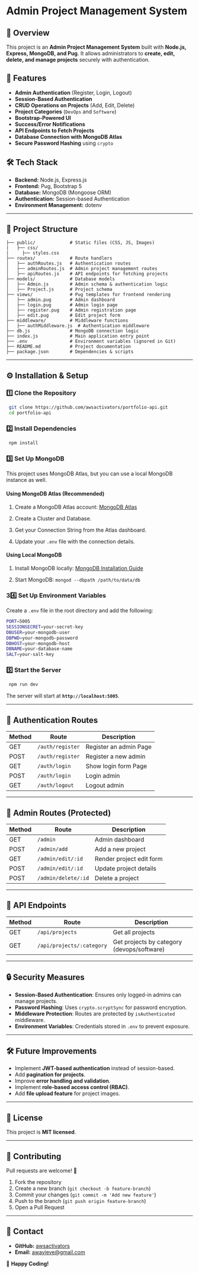 # **Admin Project Management System**

## **📌 Overview**
This project is an **Admin Project Management System** built with **Node.js, Express, MongoDB, and Pug**. It allows administrators to **create, edit, delete, and manage projects** securely with authentication.

## **🚀 Features**
- **Admin Authentication** (Register, Login, Logout)
- **Session-Based Authentication**
- **CRUD Operations on Projects** (Add, Edit, Delete)
- **Project Categories** (`DevOps` and `Software`)
- **Bootstrap-Powered UI**
- **Success/Error Notifications**
- **API Endpoints to Fetch Projects**
- **Database Connection with MongoDB Atlas**
- **Secure Password Hashing** using `crypto`

## **🛠️ Tech Stack**
- **Backend:** Node.js, Express.js
- **Frontend:** Pug, Bootstrap 5
- **Database:** MongoDB (Mongoose ORM)
- **Authentication:** Session-based Authentication
- **Environment Management:** dotenv

---

## **📂 Project Structure**
```
├── public/             # Static files (CSS, JS, Images)
|   ├── css/
|     ├── styles.css
├── routes/             # Route handlers
│   ├── authRoutes.js   # Authentication routes
│   ├── adminRoutes.js  # Admin project management routes
│   ├── apiRoutes.js    # API endpoints for fetching projects
├── models/             # Database models
│   ├── Admin.js        # Admin schema & authentication logic
│   ├── Project.js      # Project schema
├── views/              # Pug templates for frontend rendering
│   ├── admin.pug       # Admin dashboard
│   ├── login.pug       # Admin login page
│   ├── register.pug    # Admin registration page
│   ├── edit.pug        # Edit project form
├── middleware/         # Middleware functions
│   ├── authMiddleware.js  # Authentication middleware
├── db.js               # MongoDB connection logic
├── index.js            # Main application entry point
├── .env                # Environment variables (ignored in Git)
├── README.md           # Project documentation
├── package.json        # Dependencies & scripts
```

---

## **⚙️ Installation & Setup**

### **1️⃣ Clone the Repository**
```sh
 git clone https://github.com/awsactivators/portfolio-api.git
 cd portfolio-api
```

### **2️⃣ Install Dependencies**
```sh
 npm install
```

### **3️⃣ Set Up MongoDB**

This project uses MongoDB Atlas, but you can use a local MongoDB instance as well.

#### Using MongoDB Atlas (Recommended)

1. Create a MongoDB Atlas account: [MongoDB Atlas](https://www.mongodb.com/products/platform/atlas-database)

2. Create a Cluster and Database.

3. Get your Connection String from the Atlas dashboard.

4. Update your `.env` file with the connection details.

#### Using Local MongoDB

1. Install MongoDB locally: [MongoDB Installation Guide](https://www.mongodb.com/try/download/community)

2. Start MongoDB:
`mongod --dbpath /path/to/data/db`



### **3️4️⃣ Set Up Environment Variables**
Create a `.env` file in the root directory and add the following:
```sh
PORT=5005
SESSIONSECRET=your-secret-key
DBUSER=your-mongodb-user
DBPWD=your-mongodb-password
DBHOST=your-mongodb-host
DBNAME=your-database-name
SALT=your-salt-key
```

### **5️⃣ Start the Server**
```sh
 npm run dev
```

The server will start at **`http://localhost:5005`**.

---

## **🔑 Authentication Routes**
| Method | Route | Description |
|--------|-------|-------------|
| GET | `/auth/register` | Register an admin Page |
| POST | `/auth/register` | Register a new admin |
| GET | `/auth/login` | Show login form Page |
| POST | `/auth/login` | Login admin |
| GET | `/auth/logout` | Logout admin |

---

## **📌 Admin Routes (Protected)**
| Method | Route | Description |
|--------|-------|-------------|
| GET | `/admin` | Admin dashboard |
| POST | `/admin/add` | Add a new project |
| GET | `/admin/edit/:id` | Render project edit form |
| POST | `/admin/edit/:id` | Update project details |
| POST | `/admin/delete/:id` | Delete a project |

---

## **📡 API Endpoints**
| Method | Route | Description |
|--------|-------|-------------|
| GET | `/api/projects` | Get all projects |
| GET | `/api/projects/:category` | Get projects by category (devops/software) |

---

## **🔒 Security Measures**
- **Session-Based Authentication**: Ensures only logged-in admins can manage projects.
- **Password Hashing**: Uses `crypto.scryptSync` for password encryption.
- **Middleware Protection**: Routes are protected by `isAuthenticated` middleware.
- **Environment Variables**: Credentials stored in `.env` to prevent exposure.

---

## **🛠️ Future Improvements**
- Implement **JWT-based authentication** instead of session-based.
- Add **pagination for projects**.
- Improve **error handling and validation**.
- Implement **role-based access control (RBAC)**.
- Add **file upload feature** for project images.

---

## **📜 License**
This project is **MIT licensed**.

---

## **🤝 Contributing**
Pull requests are welcome! 🚀

1. Fork the repository
2. Create a new branch (`git checkout -b feature-branch`)
3. Commit your changes (`git commit -m 'Add new feature'`)
4. Push to the branch (`git push origin feature-branch`)
5. Open a Pull Request

---

## **💬 Contact**
- **GitHub:** [awsactivators](https://github.com/awsactivators)
- **Email:** awavieve@gmail.com

🚀 **Happy Coding!**

